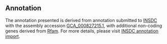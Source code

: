 

Annotation
----------

The annotation presented is derived from annotation submitted to
[INSDC](http://www.insdc.org) with the assembly accession
[GCA\_000827215.1](http://www.ebi.ac.uk/ena/data/view/GCA_000827215.1),
with additional non-coding genes derived from
[Rfam](http://rfam.xfam.org/). For more details, please visit [INSDC
annotation
import](http://ensemblgenomes.org/info/data/insdc_annotation).
